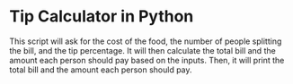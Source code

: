 # Tip Calculator in Python
This script will ask for the cost of the food, the number of people splitting the bill, and the tip percentage. It will then calculate the total bill and the amount each person should pay based on the inputs. Then, it will print the total bill and the amount each person should pay.